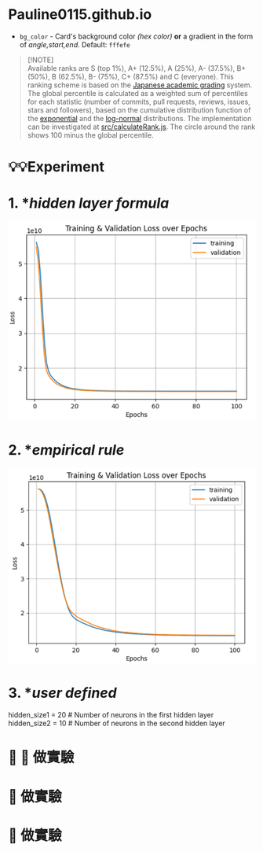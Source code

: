 # Pauline0115.github.io
*   `bg_color` - Card's background color *(hex color)* **or** a gradient in the form of *angle,start,end*. Default: `fffefe`
> [!NOTE]\
> Available ranks are S (top 1%), A+ (12.5%), A (25%), A- (37.5%), B+ (50%), B (62.5%), B- (75%), C+ (87.5%) and C (everyone). This ranking scheme is based on the [Japanese academic grading](https://wikipedia.org/wiki/Academic_grading_in_Japan) system. The global percentile is calculated as a weighted sum of percentiles for each statistic (number of commits, pull requests, reviews, issues, stars and followers), based on the cumulative distribution function of the [exponential](https://wikipedia.org/wiki/exponential_distribution) and the [log-normal](https://wikipedia.org/wiki/Log-normal_distribution) distributions. The implementation can be investigated at [src/calculateRank.js](https://github.com/anuraghazra/github-readme-stats/blob/master/src/calculateRank.js). The circle around the rank shows 100 minus the global percentile.

# 💡💡Experiment
# 1. *_hidden layer formula_
![Training & Validation Loss over Epochs](./chart/new_formula_1.png)
# 2. *_empirical rule_
![Training & Validation Loss over Epochs](./chart/user-defined.png)
# 3. *_user defined_
hidden_size1 = 20  # Number of neurons in the first hidden layer<br>
hidden_size2 = 10  # Number of neurons in the second hidden layer





# 🔦 :flashlight: 做實驗
# 🔎 做實驗
# 🤯 做實驗
